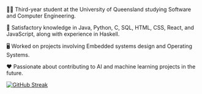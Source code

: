 
👨‍🎓 Third-year student at the University of Queensland studying Software and Computer Engineering.

🧠 Satisfactory knowledge in Java, Python, C, SQL, HTML, CSS, React, and JavaScript, along with experience in Haskell.

🖥️ Worked on projects involving Embedded systems design and Operating Systems.

❤️ Passionate about contributing to AI and machine learning projects in the future.

[![GitHub Streak](https://streak-stats.demolab.com?user=Mohamad11Dab&theme=dark)](https://git.io/streak-stats)


